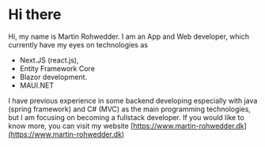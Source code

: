 # Hi there

Hi, my name is Martin Rohwedder. I am an App and Web developer, which currently have my eyes on technologies as 
- Next.JS (react.js), 
- Entity Framework Core
- Blazor development.
- MAUI.NET

I have previous experience in some backend developing especially with java (spring framework) and C# (MVC) as the main programming technologies, but I am focusing on becoming a fullstack developer. If you would like to know more, you can visit my website [https://www.martin-rohwedder.dk](https://www.martin-rohwedder.dk)
